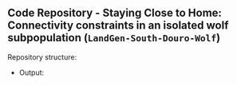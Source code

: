 
## Code Repository - Staying Close to Home: Connectivity constraints in an isolated wolf subpopulation (`LandGen-South-Douro-Wolf`)



Repository structure:

+ Output:
